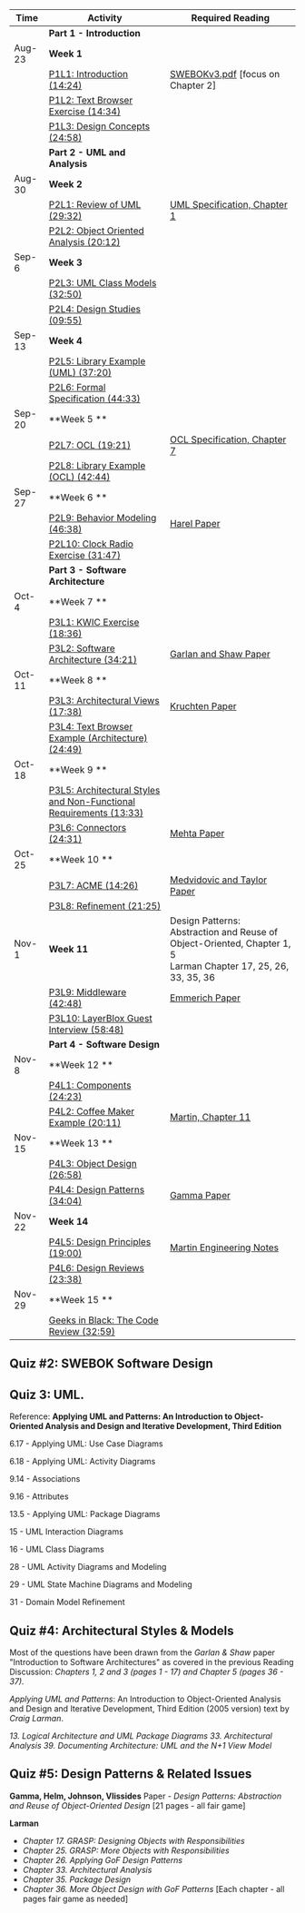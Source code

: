 

| Time   | Activity                                                     | Required Reading                                             |
| ------ | ------------------------------------------------------------ | ------------------------------------------------------------ |
|        | **Part 1 - Introduction**                                    |                                                              |
| Aug-23 | **Week 1**                                                   |                                                              |
|        | [P1L1: Introduction (14:24)](https://gatech.instructure.com/courses/197340/pages/p1l1-introduction-playlist) | [SWEBOKv3.pdf](https://gatech.instructure.com/courses/197340/files/24261447/download) [focus on Chapter 2] |
|        | [P1L2: Text Browser Exercise (14:34)](https://gatech.instructure.com/courses/197340/pages/p1l2-text-browser-exercise-analysis-playlist) |                                                              |
|        | [P1L3: Design Concepts (24:58)](https://gatech.instructure.com/courses/197340/pages/p1l3-design-concepts-playlist) |                                                              |
|        | **Part 2 - UML and Analysis**                                |                                                              |
| Aug-30 | **Week 2**                                                   |                                                              |
|        | [P2L1: Review of UML (29:32)](https://gatech.instructure.com/courses/197340/pages/p2l1-review-of-uml-playlist) | [UML Specification, Chapter 1](https://gatech.instructure.com/courses/197340/files/24261485/download) |
|        | [P2L2: Object Oriented Analysis (20:12)](https://gatech.instructure.com/courses/197340/pages/p2l2-object-oriented-analysis-exercise-playlist) |                                                              |
| Sep-6  | **Week 3**                                                   |                                                              |
|        | [P2L3: UML Class Models (32:50)](https://gatech.instructure.com/courses/197340/pages/p2l3-uml-class-models-playlist) |                                                              |
|        | [P2L4: Design Studies (09:55)](https://gatech.instructure.com/courses/197340/pages/p2l4-design-studies-playlist) |                                                              |
| Sep-13 | **Week 4**                                                   |                                                              |
|        | [P2L5: Library Example (UML) (37:20)](https://gatech.instructure.com/courses/197340/pages/p2l5-library-exercise-uml-playlist) |                                                              |
|        | [P2L6: Formal Specification (44:33)](https://gatech.instructure.com/courses/197340/pages/p2l6-formal-specification-exercise-playlist) |                                                              |
| Sep-20 | **Week 5 **                                                  |                                                              |
|        | [P2L7: OCL (19:21)](https://gatech.instructure.com/courses/197340/pages/p2l7-ocl-playlist) | [OCL Specification, Chapter 7](https://gatech.instructure.com/courses/197340/files/24261495/download) |
|        | [P2L8: Library Example (OCL) (42:44)](https://gatech.instructure.com/courses/197340/pages/p2l8-library-exercise-ocl-playlist) |                                                              |
| Sep-27 | **Week 6 **                                                  |                                                              |
|        | [P2L9: Behavior Modeling (46:38)](https://gatech.instructure.com/courses/197340/pages/p2l9-behavior-modeling-playlist) | [Harel Paper](https://gatech.instructure.com/courses/197340/files/24261419/download) |
|        | [P2L10: Clock Radio Exercise (31:47)](https://gatech.instructure.com/courses/197340/pages/p2l10-clock-radio-exercise-playlist) |                                                              |
|        | **Part 3 - Software Architecture**                           |                                                              |
| Oct-4  | **Week 7 **                                                  |                                                              |
|        | [P3L1: KWIC Exercise (18:36)](https://gatech.instructure.com/courses/197340/pages/p3l1-kwic-exercise-playlist) |                                                              |
|        | [P3L2: Software Architecture (34:21)](https://gatech.instructure.com/courses/197340/pages/p3l2-overview-of-architectural-styles-playlist) | [Garlan and Shaw Paper](https://gatech.instructure.com/courses/197340/files/24261503/download) |
| Oct-11 | **Week 8 **                                                  |                                                              |
|        | [P3L3: Architectural Views (17:38)](https://gatech.instructure.com/courses/197340/pages/p3l3-architectural-views-playlist) | [Kruchten Paper](https://gatech.instructure.com/courses/197340/files/24261499/download) |
|        | [P3L4: Text Browser Example (Architecture) (24:49)](https://gatech.instructure.com/courses/197340/pages/p3l4-text-browser-exercise-arch-playlist) |                                                              |
| Oct-18 | **Week 9 **                                                  |                                                              |
|        | [P3L5: Architectural Styles and Non-Functional Requirements (13:33)](https://gatech.instructure.com/courses/197340/pages/p3l5-non-functional-reqs-and-arch-styles-playlist) |                                                              |
|        | [P3L6: Connectors (24:31)](https://gatech.instructure.com/courses/197340/pages/p3l6-connectors-playlist) | [Mehta Paper](https://gatech.instructure.com/courses/197340/files/24261453/download) |
| Oct-25 | **Week 10 **                                                 |                                                              |
|        | [P3L7: ACME (14:26)](https://gatech.instructure.com/courses/197340/pages/p3l7-acme-playlist) | [Medvidovic and Taylor Paper](https://gatech.instructure.com/courses/197340/files/24261511/download) |
|        | [P3L8: Refinement (21:25)](https://gatech.instructure.com/courses/197340/pages/p3l8-refinement-playlist) |                                                              |
| Nov-1  | **Week 11**                                                  | Design Patterns: Abstraction and Reuse of Object-Oriented, Chapter 1, 5<br/>Larman Chapter 17, 25, 26, 33, 35, 36 |
|        | [P3L9: Middleware (42:48)](https://gatech.instructure.com/courses/197340/pages/p3l9-middleware-playlist) | [Emmerich Paper](https://gatech.instructure.com/courses/197340/files/24261525/download) |
|        | [P3L10: LayerBlox Guest Interview (58:48)](https://gatech.instructure.com/courses/197340/pages/p3l10-guest-interview-layerblox-playlist) |                                                              |
|        | **Part 4 - Software Design**                                 |                                                              |
| Nov-8  | **Week 12 **                                                 |                                                              |
|        | [P4L1: Components (24:23)](https://gatech.instructure.com/courses/197340/pages/p4l1-components-playlist) |                                                              |
|        | [P4L2: Coffee Maker Example (20:11)](https://gatech.instructure.com/courses/197340/pages/p4l2-coffee-maker-exercise-playlist) | [Martin, Chapter 11](https://gatech.instructure.com/courses/197340/files/24261523/download) |
| Nov-15 | **Week 13 **                                                 |                                                              |
|        | [P4L3: Object Design (26:58)](https://gatech.instructure.com/courses/197340/pages/p4l3-object-design-playlist) |                                                              |
|        | [P4L4: Design Patterns (34:04)](https://gatech.instructure.com/courses/197340/pages/p4l4-design-patterns-playlist) | [Gamma Paper](https://gatech.instructure.com/courses/197340/files/24261215/download) |
| Nov-22 | **Week 14**                                                  |                                                              |
|        | [P4L5: Design Principles (19:00)](https://gatech.instructure.com/courses/197340/pages/p4l5-design-principles-playlist) | [Martin Engineering Notes](https://gatech.instructure.com/courses/197340/files/24261195/download) |
|        | [P4L6: Design Reviews (23:38)](https://gatech.instructure.com/courses/197340/pages/p4l6-design-reviews-playlist) |                                                              |
| Nov-29 | **Week 15 **                                                 |                                                              |
|        | [Geeks in Black: The Code Review (32:59)](https://gatech.instructure.com/courses/197340/pages/geeks-in-black-the-code-review-playlist) |                                                              |

## Quiz #2: SWEBOK Software Design

## Quiz 3: UML.

Reference: **Applying UML and Patterns: An Introduction to Object-Oriented Analysis and Design and Iterative Development, Third Edition** 

6.17 - Applying UML: Use Case Diagrams

6.18 - Applying UML: Activity Diagrams

9.14 - Associations

9.16 - Attributes

13.5 - Applying UML: Package Diagrams

15 - UML Interaction Diagrams

16 - UML Class Diagrams

28 - UML Activity Diagrams and Modeling

29 - UML State Machine Diagrams and Modeling

31 - Domain Model Refinement

## Quiz #4: Architectural Styles & Models

Most of the questions have been drawn from the *Garlan & Shaw* paper "Introduction to Software Architectures" as covered in the previous Reading Discussion:
*Chapters 1, 2 and 3 (pages 1 - 17) and Chapter 5 (pages 36 - 37).*

*Applying UML and Patterns*: An Introduction to Object-Oriented Analysis and Design and Iterative Development, Third Edition (2005 version) text by *Craig Larman*. 

*13. Logical Architecture and UML Package Diagrams*
*33. Architectural Analysis*
*39. Documenting Architecture: UML and the N+1 View Model*

## Quiz #5: Design Patterns & Related Issues

**Gamma, Helm, Johnson, Vlissides**
Paper - *Design Patterns: Abstraction and Reuse of Object-Oriented Design*
[21 pages - all fair game]

**Larman**

- *Chapter 17. GRASP: Designing Objects with Responsibilities*
- *Chapter 25. GRASP: More Objects with Responsibilities*
- *Chapter 26. Applying GoF Design Patterns*
- *Chapter 33. Architectural Analysis*
- *Chapter 35. Package Design*
- *Chapter 36. More Object Design with GoF Patterns*
  [Each chapter - all pages fair game as needed]